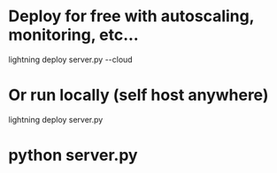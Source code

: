 # Deploy for free with autoscaling, monitoring, etc...
lightning deploy server.py --cloud

# Or run locally (self host anywhere)
lightning deploy server.py
# python server.py